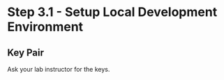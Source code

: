 # Step 3.1 - Setup Local Development Environment


## Key Pair

Ask your lab instructor for the keys.
